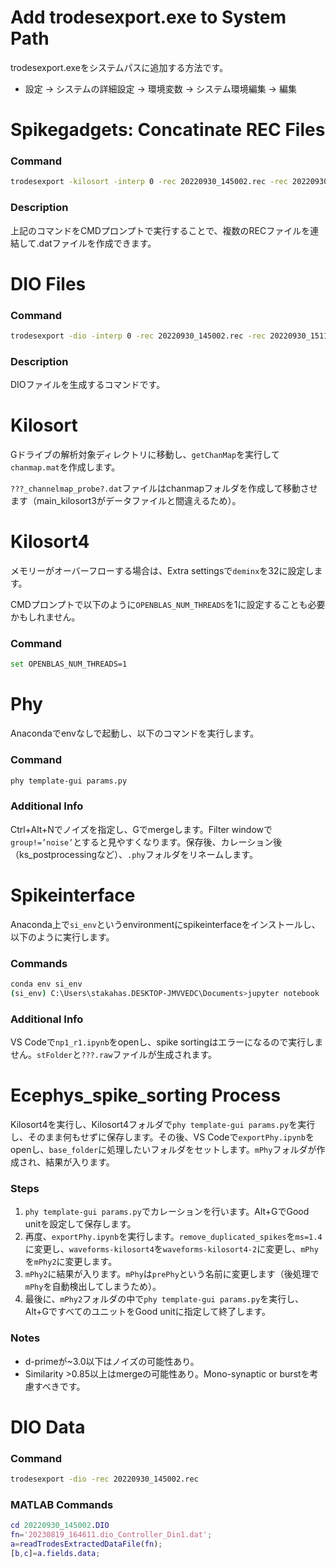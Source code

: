 
# Add trodesexport.exe to System Path

trodesexport.exeをシステムパスに追加する方法です。

- 設定 → システムの詳細設定 → 環境変数 → システム環境編集 → 編集

# Spikegadgets: Concatinate REC Files

### Command

```sh
trodesexport -kilosort -interp 0 -rec 20220930_145002.rec -rec 20220930_151129.rec -rec 20220930_153248.rec -rec 20220930_155359.rec
```

### Description

上記のコマンドをCMDプロンプトで実行することで、複数のRECファイルを連結して.datファイルを作成できます。

# DIO Files

### Command

```sh
trodesexport -dio -interp 0 -rec 20220930_145002.rec -rec 20220930_151129.rec -rec 20220930_153248.rec -rec 20220930_155359.rec
```

### Description

DIOファイルを生成するコマンドです。

# Kilosort

Gドライブの解析対象ディレクトリに移動し、`getChanMap`を実行して`chanmap.mat`を作成します。

`???_channelmap_probe?.dat`ファイルはchanmapフォルダを作成して移動させます（main_kilosort3がデータファイルと間違えるため）。

# Kilosort4

メモリーがオーバーフローする場合は、Extra settingsで`deminx`を32に設定します。

CMDプロンプトで以下のように`OPENBLAS_NUM_THREADS`を1に設定することも必要かもしれません。

### Command

```sh
set OPENBLAS_NUM_THREADS=1
```

# Phy

Anacondaでenvなしで起動し、以下のコマンドを実行します。

### Command

```sh
phy template-gui params.py
```

### Additional Info

Ctrl+Alt+Nでノイズを指定し、Gでmergeします。Filter windowで`group!=’noise’`とすると見やすくなります。保存後、カレーション後（ks_postprocessingなど）、`.phy`フォルダをリネームします。

# Spikeinterface

Anaconda上で`si_env`というenvironmentにspikeinterfaceをインストールし、以下のように実行します。

### Commands

```sh
conda env si_env
(si_env) C:\Users\stakahas.DESKTOP-JMVVEDC\Documents>jupyter notebook
```

### Additional Info

VS Codeで`np1_r1.ipynb`をopenし、spike sortingはエラーになるので実行しません。`stFolder`と`???.raw`ファイルが生成されます。

# Ecephys_spike_sorting Process

Kilosort4を実行し、Kilosort4フォルダで`phy template-gui params.py`を実行し、そのまま何もせずに保存します。その後、VS Codeで`exportPhy.ipynb`をopenし、`base_folder`に処理したいフォルダをセットします。`mPhy`フォルダが作成され、結果が入ります。

### Steps

1. `phy template-gui params.py`でカレーションを行います。Alt+GでGood unitを設定して保存します。
2. 再度、`exportPhy.ipynb`を実行します。`remove_duplicated_spikes`を`ms=1.4`に変更し、`waveforms-kilosort4`を`waveforms-kilosort4-2`に変更し、`mPhy`を`mPhy2`に変更します。
3. `mPhy2`に結果が入ります。`mPhy`は`prePhy`という名前に変更します（後処理で`mPhy`を自動検出してしまうため）。
4. 最後に、`mPhy2`フォルダの中で`phy template-gui params.py`を実行し、Alt+GですべてのユニットをGood unitに指定して終了します。

### Notes

- d-primeが~3.0以下はノイズの可能性あり。
- Similarity >0.85以上はmergeの可能性あり。Mono-synaptic or burstを考慮すべきです。

# DIO Data

### Command

```sh
trodesexport -dio -rec 20220930_145002.rec
```

### MATLAB Commands

```matlab
cd 20220930_145002.DIO
fn='20230819_164611.dio_Controller_Din1.dat';
a=readTrodesExtractedDataFile(fn);
[b,c]=a.fields.data;
```
